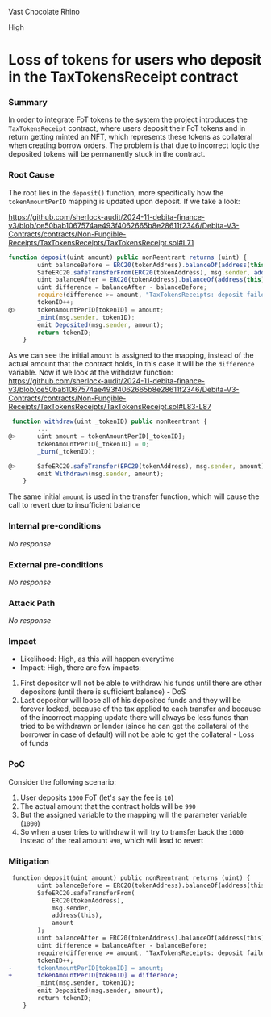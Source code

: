 Vast Chocolate Rhino

High

# Loss of tokens for users who deposit in the TaxTokensReceipt contract

### Summary

In order to integrate FoT tokens to the system the project introduces the `TaxTokensReceipt` contract, where users deposit their FoT tokens 
and in return getting minted an NFT, which represents these tokens as collateral when creating borrow orders. The problem is that due to incorrect logic the deposited tokens will be permanently stuck in the contract.

### Root Cause

The root lies in the `deposit()` function, more specifically how the `tokenAmountPerID` mapping is updated upon deposit. If we take a look: 

https://github.com/sherlock-audit/2024-11-debita-finance-v3/blob/ce50bab1067574ae493f4062665b8e28611f2346/Debita-V3-Contracts/contracts/Non-Fungible-Receipts/TaxTokensReceipts/TaxTokensReceipt.sol#L71

```javascript
function deposit(uint amount) public nonReentrant returns (uint) {
        uint balanceBefore = ERC20(tokenAddress).balanceOf(address(this));
        SafeERC20.safeTransferFrom(ERC20(tokenAddress), msg.sender, address(this), amount);
        uint balanceAfter = ERC20(tokenAddress).balanceOf(address(this));
        uint difference = balanceAfter - balanceBefore;
        require(difference >= amount, "TaxTokensReceipts: deposit failed");
        tokenID++;
@>      tokenAmountPerID[tokenID] = amount;
        _mint(msg.sender, tokenID);
        emit Deposited(msg.sender, amount);
        return tokenID;
    }
```

As we can see the initial `amount` is assigned to the mapping, instead of the actual amount that the contract holds, in this case it will be the `difference` variable. Now if we look at the withdraw function: https://github.com/sherlock-audit/2024-11-debita-finance-v3/blob/ce50bab1067574ae493f4062665b8e28611f2346/Debita-V3-Contracts/contracts/Non-Fungible-Receipts/TaxTokensReceipts/TaxTokensReceipt.sol#L83-L87

```javascript
 function withdraw(uint _tokenID) public nonReentrant {
        ...
@>      uint amount = tokenAmountPerID[_tokenID];
        tokenAmountPerID[_tokenID] = 0;
        _burn(_tokenID);

@>      SafeERC20.safeTransfer(ERC20(tokenAddress), msg.sender, amount);
        emit Withdrawn(msg.sender, amount);
    }
```
The same initial `amount` is used in the transfer function, which will cause the call to revert due to insufficient balance


### Internal pre-conditions

_No response_

### External pre-conditions

_No response_

### Attack Path

_No response_

### Impact

- Likelihood: High, as this will happen everytime
- Impact: High, there are few impacts:
1. First depositor will not be able to withdraw his funds until there are other depositors (until there is sufficient balance) - DoS
2. Last depositor will loose all of his deposited funds and they will be forever locked, because of the tax applied to each transfer and because of the incorrect mapping update there will always be less funds than tried to be withdrawn or lender (since he can get the collateral of the borrower in case of default) will not be able to get the collateral - Loss of funds

### PoC

Consider the following scenario:

1. User deposits `1000` FoT (let's say the fee is `10`)
2. The actual amount that the contract holds will be `990`
3. But the assigned variable to the mapping will the parameter variable (`1000`)
4. So when a user tries to withdraw it will try to transfer back the `1000` instead of the real amount `990`, which will lead to revert

### Mitigation

```diff
 function deposit(uint amount) public nonReentrant returns (uint) {
        uint balanceBefore = ERC20(tokenAddress).balanceOf(address(this));
        SafeERC20.safeTransferFrom(
            ERC20(tokenAddress),
            msg.sender,
            address(this),
            amount
        );
        uint balanceAfter = ERC20(tokenAddress).balanceOf(address(this));
        uint difference = balanceAfter - balanceBefore;
        require(difference >= amount, "TaxTokensReceipts: deposit failed");
        tokenID++;
-       tokenAmountPerID[tokenID] = amount;
+       tokenAmountPerID[tokenID] = difference;
        _mint(msg.sender, tokenID);
        emit Deposited(msg.sender, amount);
        return tokenID;
    }
```